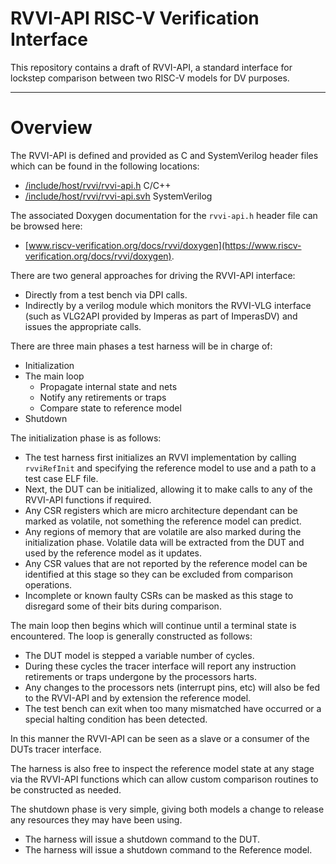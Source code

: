 # RVVI-API RISC-V Verification Interface

This repository contains a draft of RVVI-API, a standard interface for lockstep
comparison between two RISC-V models for DV purposes.


----
# Overview

The RVVI-API is defined and provided as C and SystemVerilog header files which
can be found in the following locations:
- [/include/host/rvvi/rvvi-api.h](../include/host/rvvi/rvvi-api.h) C/C++
- [/include/host/rvvi/rvvi-api.svh](../include/host/rvvi/rvvi-api.svh)
  SystemVerilog

The associated Doxygen documentation for the `rvvi-api.h` header file can be
browsed here:
- [www.riscv-verification.org/docs/rvvi/doxygen](https://www.riscv-verification.org/docs/rvvi/doxygen).

There are two general approaches for driving the RVVI-API interface:
- Directly from a test bench via DPI calls.
- Indirectly by a verilog module which monitors the RVVI-VLG interface (such as
  VLG2API provided by Imperas as part of ImperasDV) and issues the appropriate
  calls.

There are three main phases a test harness will be in charge of:
- Initialization
- The main loop
  - Propagate internal state and nets
  - Notify any retirements or traps
  - Compare state to reference model
- Shutdown

The initialization phase is as follows:
- The test harness first initializes an RVVI implementation by calling
  `rvviRefInit` and specifying the reference model to use and a path to a test
  case ELF file.
- Next, the DUT can be initialized, allowing it to make calls to any of the
  RVVI-API functions if required.
- Any CSR registers which are micro architecture dependant can be marked as
  volatile, not something the reference model can predict.
- Any regions of memory that are volatile are also marked during the
  initialization phase. Volatile data will be extracted from the DUT and used by
  the reference model as it updates.
- Any CSR values that are not reported by the reference model can be identified
  at this stage so they can be excluded from comparison operations.
- Incomplete or known faulty CSRs can be masked as this stage to disregard some
  of their bits during comparison.

The main loop then begins which will continue until a terminal state is
encountered. The loop is generally constructed as follows:
- The DUT model is stepped a variable number of cycles.
- During these cycles the tracer interface will report any instruction
  retirements or traps undergone by the processors harts.
- Any changes to the processors nets (interrupt pins, etc) will also be fed to
  the RVVI-API and by extension the reference model.
- The test bench can exit when too many mismatched have occurred or a special
  halting condition has been detected.

In this manner the RVVI-API can be seen as a slave or a consumer of the DUTs
tracer interface.

The harness is also free to inspect the reference model state at any stage via
the RVVI-API functions which can allow custom comparison routines to be
constructed as needed.

The shutdown phase is very simple, giving both models a change to release any
resources they may have been using.
- The harness will issue a shutdown command to the DUT.
- The harness will issue a shutdown command to the Reference model.
